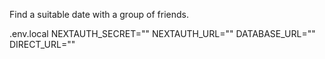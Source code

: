 Find a suitable date with a group of friends.

.env.local
NEXTAUTH_SECRET="<random seed>"
NEXTAUTH_URL="<localhost or hosted url>"
DATABASE_URL="<get from supabase>"
DIRECT_URL="<get from supabase>"
        

